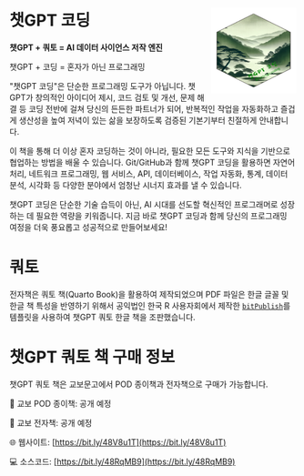 # 챗GPT 코딩 <img src="images/logo.png" align="right" height="150" width="150"/>

**챗GPT + 쿼토 = AI 데이터 사이언스 저작 엔진**

챗GPT + 코딩 = 혼자가 아닌 프로그래밍

"챗GPT 코딩"은 단순한 프로그래밍 도구가 아닙니다. 
챗GPT가 창의적인 아이디어 제시, 코드 검토 및 개선, 문제 해결 등 코딩 전반에 걸쳐 
당신의 든든한 파트너가 되어, 반복적인 작업을 자동화하고 즐겁게 생산성을 높여 
저녁이 있는 삶을 보장하도록 검증된 기본기부터 친절하게 안내합니다.

이 책을 통해 더 이상 혼자 코딩하는 것이 아니라, 필요한 모든 도구와 지식을 기반으로 협업하는 방법을 배울 수 있습니다. Git/GitHub과 함께 챗GPT 코딩을 활용하면 자연어 처리, 네트워크 프로그래밍, 웹 서비스, API, 데이터베이스, 작업 자동화, 통계, 데이터 분석, 시각화 등 다양한 분야에서 엄청난 시너지 효과를 낼 수 있습니다. 

챗GPT 코딩은 단순한 기술 습득이 아닌, AI 시대를 선도할 혁신적인 프로그래머로 성장하는 데 필요한 역량을 키워줍니다. 지금 바로 챗GPT 코딩과 함께 당신의 프로그래밍 여정을 더욱 풍요롭고 성공적으로 만들어보세요!

# 쿼토

전자책은 쿼토 책(Quarto Book)을 활용하여 제작되었으며
PDF 파일은 한글 글꼴 및 한글 책 특성을 반영하기 위해서 
공익법인 한국 R 사용자회에서 제작한 [`bitPublish`](https://github.com/bit2r/bitPublish)를 
템플릿을 사용하여 챗GPT 쿼토 한글 책을 조판했습니다.

# 챗GPT 쿼토 책 구매 정보

챗GPT 쿼토 책은 교보문고에서 POD 종이책과 전자책으로 구매가 가능합니다.

📘 교보 POD 종이책: 공개 예정

📗 교보 전자책: 공개 예정

🌐 웹사이트: [https://bit.ly/48V8u1T](https://bit.ly/48V8u1T)

💻 소스코드: [https://bit.ly/48RqMB9](https://bit.ly/48RqMB9)

